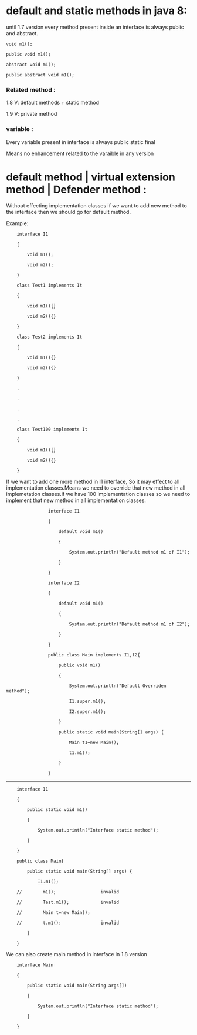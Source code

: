 # default and static methods in java 8: 

until 1.7 version every method present inside an interface is always public and abstract.

    void m1();

    public void m1();

    abstract void m1();

    public abstract void m1();

 

### Related method :

1.8 V: default methods + static method

1.9 V: private method

### variable :

Every variable present in interface is always public static final

Means no enhancement related to the varaible in any version

# default method | virtual extension method | Defender method :

Without effecting implementation classes if we want to add new method to the interface then we should go for default method.

Example:

        interface I1

        {

            void m1();

            void m2();

        }

        class Test1 implements It

        {

            void m1(){}

            void m2(){}

        }

        class Test2 implements It

        {

            void m1(){}

            void m2(){}

        }

        .

        .

        .

        .

        class Test100 implements It

        {

            void m1(){}

            void m2(){}

        }

        

If we want to add one more method in I1 interface, So it may effect to all implementation classes.Means we need to override that new method in all implemetation classes.if we have 100 implementation classes so we need to implement that new method in all implementation classes.        

        

                    interface I1

                    {

                        default void m1()

                        {

                            System.out.println("Default method m1 of I1");

                        }

                    }

                    interface I2

                    {

                        default void m1()

                        {

                            System.out.println("Default method m1 of I2");

                        }

                    }

                    public class Main implements I1,I2{

                        public void m1()

                        {

                            System.out.println("Default Overriden method");

                            I1.super.m1();

                            I2.super.m1();

                        }

                        public static void main(String[] args) {

                            Main t1=new Main();

                            t1.m1();

                        }

                    }        

------------------------------------------------------------------------------------------------------------------------------------------

        interface I1

        {

            public static void m1()

            {

                System.out.println("Interface static method");

            }

        }

        public class Main{

            public static void main(String[] args) {

                I1.m1();

        //        m1();                 invalid

        //        Test.m1();            invalid

        //        Main t=new Main();

        //        t.m1();               invalid

            }

        }

        

We can also create main method in interface in 1.8 version 

        interface Main

        {

            public static void main(String args[])

            {

                System.out.println("Interface static method");

            }

        }
